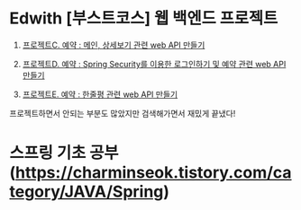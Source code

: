 # Edwith [부스트코스] 웹 백엔드 프로젝트

1. [프로젝트C. 예약 : 메인, 상세보기 관련 web API 만들기](https://charminseok.tistory.com/25)

2. [프로젝트D. 예약 : Spring Security를 이용한 로그인하기 및 예약 관련 web API 만들기](https://charminseok.tistory.com/26)

3. [프로젝트E. 예약 : 한줄평 관련 web API 만들기](https://charminseok.tistory.com/27)

프로젝트하면서 안되는 부분도 많았지만 검색해가면서 재밌게 끝냈다!

# 스프링 기초 공부(https://charminseok.tistory.com/category/JAVA/Spring)
